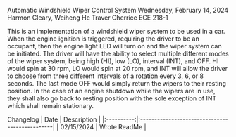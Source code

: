 Automatic Windshield Wiper Control System
Wednesday, February 14, 2024
Harmon Cleary, Weiheng He
Traver Cherrice
ECE 218-1

This is an implementation of a windshield wiper system to be used in a car.
When the engine ignition is triggered, requiring the driver to be an occupant,
then the engine light LED will turn on and the wiper system can be initiated.
The driver will have the ability to select multiple different modes of the wiper
system, being high (HI), low (LO), interval (INT), and OFF. HI would spin at 30
rpm, LO would spin at 20 rpm, and INT will allow the driver to choose from
three different intervals of a rotation every 3, 6, or 8 seconds. The last mode
OFF would simply return the wipers to their resting position. In the case of an
engine shutdown while the wipers are in use, they shall also go back to resting
position with the sole exception of INT which shall remain stationary.

Changelog
| Date | Description |
|:----------:|:-----------------------------------------------|
| 02/15/2024 | Wrote ReadMe |
